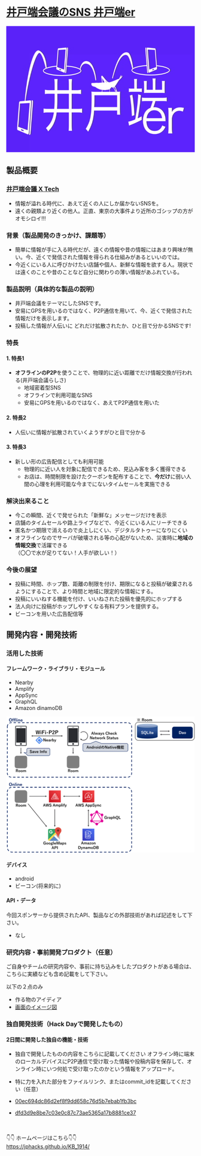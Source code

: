 # [井戸端会議のSNS 井戸端er](https://jphacks.github.io/KB_1914/)

[![Product Name](logo-hopping3.gif)](https://youtu.be/LpBnk77zXao)

## 製品概要
### [井戸端会議 X Tech](https://jphacks.github.io/KB_1914/)

* 情報が溢れる時代に、あえて近くの人にしか届かないSNSを。
* 遠くの親類より近くの他人。正直、東京の大事件より近所のゴシップの方がオモシロイ!!!


### 背景（製品開発のきっかけ、課題等）
- 簡単に情報が手に入る時代だが、遠くの情報や昔の情報にはあまり興味が無い。今、近くで発信された情報を得られる仕組みがあるといいのでは。
- 今近くにいる人に呼びかけたい店舗や個人、新鮮な情報を欲する人。現状では遠くのことや昔のことなど自分に関わりの薄い情報があふれている。

### 製品説明（具体的な製品の説明）
* 井戸端会議をテーマにしたSNSです。
* 安易にGPSを用いるのではなく、P2P通信を用いて、今、近くで発信された情報だけを表示します。
* 投稿した情報が人伝いに どれだけ拡散されたか、ひと目で分かるSNSです!

### 特長

#### 1. 特長1
* **オフラインのP2P**を使うことで、物理的に近い距離でだけ情報交換が行われる(井戸端会議らしさ)
  * 地域密着型SNS
  * オフラインで利用可能なSNS
  * 安易にGPSを用いるのではなく、あえてP2P通信を用いた

#### 2. 特長2
* 人伝いに情報が拡散されていくようすがひと目で分かる

#### 3. 特長3
* 新しい形の広告配信としても利用可能
  * 物理的に近い人を対象に配信できるため、見込み客を多く獲得できる
  * お店は、時間制限を設けたクーポンを配布することで、**今だけ**に弱い人間の心理を利用可能な今までにないタイムセールを実施できる

### 解決出来ること
* 今この瞬間、近くで発せられた「新鮮な」メッセージだけを表示
* 店舗のタイムセールや路上ライブなどで、今近くにいる人にリーチできる
* 匿名かつ期限で消えるので炎上しにくい、デジタルタトゥーになりにくい
* オフラインなのでサーバが破壊される等の心配がないため、災害時に**地域の情報交換**で活躍できる<br/>
（〇〇で水が足りてない！人手が欲しい！）

### 今後の展望
* 投稿に時間、ホップ数、距離の制限を付け、期限になると投稿が破棄されるようにすることで、より時間と地域に限定的な情報にする。
* 投稿にいいねする機能を付け、いいねされた投稿を優先的にホップする
* 法人向けに投稿がホップしやすくなる有料プランを提供する。
* ビーコンを用いた広告配信等


## 開発内容・開発技術
### 活用した技術
#### フレームワーク・ライブラリ・モジュール
* Nearby
* Amplify
* AppSync
* GraphQL
* Amazon dinamoDB

![](./architecture.png)


#### デバイス
* android
* ビーコン(将来的に)

#### API・データ
今回スポンサーから提供されたAPI、製品などの外部技術があれば記述をして下さい。

* なし


### 研究内容・事前開発プロダクト（任意）
ご自身やチームの研究内容や、事前に持ち込みをしたプロダクトがある場合は、こちらに実績なども含め記載をして下さい。

以下の２点のみ
* 作る物のアイディア
* [画面のイメージ図](https://xd.adobe.com/spec/3ca0c14b-c817-407b-4d66-d9307c93f2ce-4a91/)

### 独自開発技術（Hack Dayで開発したもの）
#### 2日間に開発した独自の機能・技術
* 独自で開発したものの内容をこちらに記載してください
オフライン時に端末のローカルデバイスにP2P通信で受け取った情報や投稿内容を保存して、オンライン時にいつ何処で受け取ったのかという情報をアップロード。

* 特に力を入れた部分をファイルリンク、またはcommit_idを記載してください（任意）
 * [00ec694dc86d2ef8f9dd658c76d5b7ebab1fb3bc](https://github.com/jphacks/KB_1914/commit/00ec694dc86d2ef8f9dd658c76d5b7ebab1fb3bc)
 * [dfd3d9e8be7c03e0c87c73ae5365a17b8881ce37](https://github.com/jphacks/KB_1914/commit/dfd3d9e8be7c03e0c87c73ae5365a17b8881ce37)

<br/><br/>
👇👇 ホームページはこちら👇👇<br/>
https://jphacks.github.io/KB_1914/
